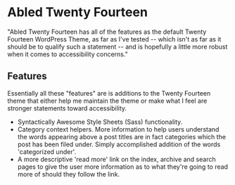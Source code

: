 # Abled Twenty Fourteen

"Abled Twenty Fourteen has all of the features as the default Twenty Fourteen WordPress Theme, as far as I've tested -- which isn't as far as it should be to qualify such a statement -- and is hopefully a little more robust when it comes to accessibility concerns."

## Features

Essentially all these "features" are is additions to the Twenty Fourteen theme that either help me maintain the theme or make what I feel are stronger statements toward accessibility.

- Syntactically Awesome Style Sheets (Sass) functionality.
- Category context helpers. More information to help users understand the words appearing above a post titles are in fact categories which the post has been filed under. Simply accomplished addition of the words 'categorized under'.
- A more descriptive 'read more' link on the index, archive and search pages to give the user more information as to what they're going to read more of should they follow the link.